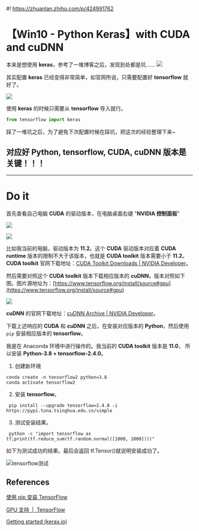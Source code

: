 #! https://zhuanlan.zhihu.com/p/424991762
# 【Win10 - Python Keras】with CUDA and cuDNN

本来是想使用 **keras**，参考了一堆博客之后，发现到处都是坑......
![](./img/keng.jpg)


其实配置 **keras** 已经变得非常简单，如官网所说，只需要配置好 **tensorflow** 就好了。

![](./img/keras_installation.png)

使用 **keras** 的时候只需要从 **tensorflow** 导入就行。
```python
from tensorflow import keras
```

踩了一堆坑之后，为了避免下次配置时候在踩坑，把这次的经验整理下来~

对应好 Python, tensorflow, CUDA, cuDNN 版本是关键！！！
--- 

---

# Do it

首先查看自己电脑 **CUDA** 的驱动版本，在电脑桌面右键 "__NVIDIA 控制面板__"

![](./img/right_button_nvidia.jpg)

![](./img/nvidia_control_panal.png)

比如我当前的电脑，驱动版本为 **11.2**。这个 **CUDA** 驱动版本对应着 **CUDA runtime** 版本的限制不大于该版本，也就是 **CUDA toolkit** 版本需要小于 **11.2**。**CUDA toolkit** 官网下载地址：[CUDA Toolkit Downloads | NVIDIA Developer](https://developer.nvidia.com/cuda-toolkit-archive)。

然后需要对照这个 **CUDA toolkit** 版本下载相应版本的 **cuDNN**。版本对照如下图。图片源地址为：[https://www.tensorflow.org/install/source#gpu](https://www.tensorflow.org/install/source#gpu)

![](./img/tensorflow_python_cudnn_cuda_version.jpg)

**cuDNN** 的官网下载地址：[cuDNN Archive | NVIDIA Developer](https://developer.nvidia.com/rdp/cudnn-archive)。

下载上述响应的 **CUDA** 和 **cuDNN** 之后，在安装对应版本的 **Python**，然后使用 `pip` 安装相应版本的 **tensorflow**。

我是在 Anaconda 环境中进行操作的。我当前的 **CUDA toolkit** 版本是 **11.0**， 所以安装 **Python-3.8 + tensorflow-2.4.0**。
1. 创建新环境
```shell
conda create -n tensorflow2 python=3.8 
conda activate tensorflow2
```
2. 安装 **tensorflow**。
```shell
 pip install --upgrade tensorflow=2.4.0 -i https://pypi.tuna.tsinghua.edu.cn/simple
```
3. 测试安装结果。
```shell
 python -c "import tensorflow as tf;print(tf.reduce_sum(tf.random.normal([1000, 1000])))"
```
如下为测试成功的结果。最后会返回 tf.Tensor()就说明安装成功了。

![tensorflow测试](./img/test_tensorflow.jpg)

## References

[使用 pip 安装 TensorFlow](https://www.tensorflow.org/install/pip#virtual-environment-install)

[GPU 支持  |  TensorFlow](https://www.tensorflow.org/install/gpu)

[Getting started (keras.io)](https://keras.io/getting_started/#installing-keras)